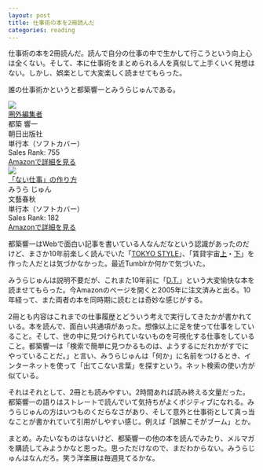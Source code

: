 ```yaml
---
layout: post
title: 仕事術の本を2冊読んだ
categories: reading
---
```

仕事術の本を2冊読んだ。読んで自分の仕事の中で生かして行こうという向上心は全くない。そして、本に仕事術をまとめられる人を真似して上手くいく発想はない。しかし、娯楽として大変楽しく読ませてもらった。

誰の仕事術かというと都築響一とみうらじゅんである。

<div class="amazon-block"><div class="image"><a href="http://www.amazon.co.jp/exec/obidos/ASIN/4255008949/count_0-22" target="_blank"><img src="http://ecx.images-amazon.com/images/I/51nIEK0QRUL.jpg" /></a></div><div class="title"><a href="http://www.amazon.co.jp/exec/obidos/ASIN/4255008949/count_0-22" target="_blank">圏外編集者</a></div><div class="author">都築 響一</div><div class="label">朝日出版社</div><div class="binding">単行本（ソフトカバー）</div><div class="rank">Sales Rank: 755</div><a class="link" href="http://www.amazon.co.jp/exec/obidos/ASIN/4255008949/count_0-22">Amazonで詳細を見る</a></div>

<div class="amazon-block"><div class="image"><a href="http://www.amazon.co.jp/exec/obidos/ASIN/4163903690/count_0-22" target="_blank"><img src="http://ecx.images-amazon.com/images/I/51BX17Jw2aL.jpg" /></a></div><div class="title"><a href="http://www.amazon.co.jp/exec/obidos/ASIN/4163903690/count_0-22" target="_blank">「ない仕事」の作り方</a></div><div class="author">みうら じゅん</div><div class="label">文藝春秋</div><div class="binding">単行本（ソフトカバー）</div><div class="rank">Sales Rank: 182</div><a class="link" href="http://www.amazon.co.jp/exec/obidos/ASIN/4163903690/count_0-22">Amazonで詳細を見る</a></div>

都築響一はWebで面白い記事を書いている人なんだなという認識があったのだけど、まさか10年前楽しく読んでいた「[TOKYO STYLE][tokyo_style]」、「賃貸宇宙[上][chintai_1]・[下][chintai_2]」を作った人だとは気づかなかった。最近Tumblrか何かで気づいた。

みうらじゅんは説明不要だが、これまた10年前に「[D.T.][dt]」という大変愉快な本を読ませてもらった。今Amazonのページを開くと2005年に注文済みと出る。10年経って、また両者の本を同時期に読むとは奇妙な感じがする。

2冊とも内容はこれまでの仕事履歴とどういう考えで実行してきたかが書かれている。本を読んで、面白い共通項があった。想像以上に足を使って仕事をしていること。そして、世の中に見つけられていないものを可視化する仕事をしていること。都築響一は「検索で簡単に見つかるものは、ようするにだれかがすでにやっていることだ。」と言い、みうらじゅんは「何か」に名前をつけるとき、インターネットを使って「出てこない言葉」を探すという。ネット検索の使い方が似ている。

それはそれとして、2冊とも読みやすい。2時間あれば読み終える文量だった。都築響一の語りはストレートで読んでいて気持ちがよくポジティブになれる。みうらじゅんの方はいつものくだらなさがあり、そして意外と仕事術として真っ当なことが書かれていて引用がしやすい感じ。例えば「誤解こそがブーム」とか。

まとめ。みたいなものはないけど、都築響一の他の本を読んでみたり、メルマガを購読してみようかなと思った。思っただけなので、まだわからない。みうらじゅんはなんだろ。笑う洋楽展は毎週見てるかな。

[tokyo_style]: http://www.amazon.co.jp/exec/obidos/ASIN/4480038094/count_0-22
[chintai_1]: http://www.amazon.co.jp/exec/obidos/ASIN/4480421653/count_0-22
[chintai_2]: http://www.amazon.co.jp/exec/obidos/ASIN/4480421661/count_0-22
[dt]: http://www.amazon.co.jp/exec/obidos/ASIN/4840106193/count_0-22
